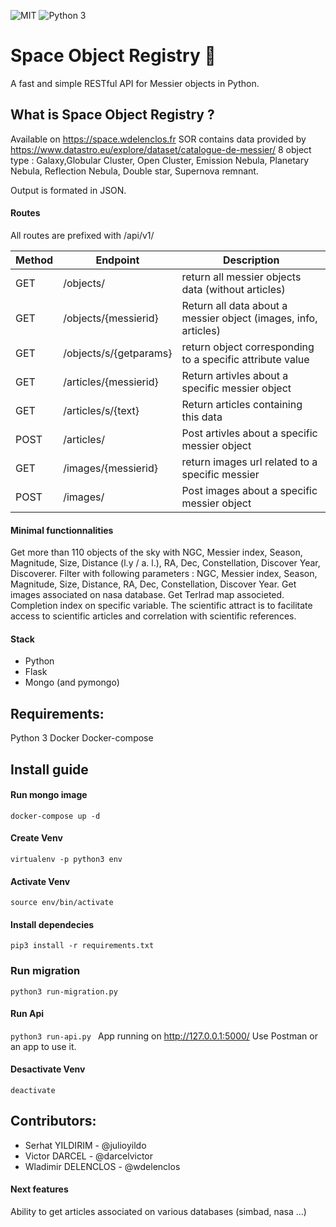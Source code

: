 ![MIT](https://img.shields.io/badge/license-MIT-green "Licence")
![Python 3](https://img.shields.io/badge/python-v3.7-blue "Python")


# Space Object Registry 🚀
A fast and simple RESTful API for Messier objects in Python.

## What is Space Object Registry ? 
Available on https://space.wdelenclos.fr
SOR contains data provided by https://www.datastro.eu/explore/dataset/catalogue-de-messier/ 8 object type : Galaxy,Globular Cluster, Open Cluster, Emission Nebula, Planetary Nebula, Reflection Nebula, Double star, Supernova remnant.

Output is formated in JSON.

#### Routes
All routes are prefixed with /api/v1/

| Method  | Endpoint | Description |
| ------------- | ------------- | ----------|
| GET | /objects/ |  return all messier objects data  (without articles) |
| GET | /objects/{messierid} | Return all data about a messier object (images, info, articles) |
| GET | /objects/s/{getparams} | return object corresponding to a specific attribute value |
| GET | /articles/{messierid} | Return artivles about a specific messier object |
| GET | /articles/s/{text} | Return articles containing this data |
| POST | /articles/ | Post artivles about a specific messier object |
| GET | /images/{messierid} | return images url related to a specific messier |
| POST | /images/ | Post images about a specific messier object |

#### Minimal functionnalities
Get more than 110 objects of the sky with NGC, Messier index, Season, Magnitude, Size, Distance (l.y / a. l.), RA, Dec, Constellation, Discover Year, Discoverer.
Filter with following parameters : NGC, Messier index, Season, Magnitude, Size, Distance, RA, Dec, Constellation, Discover Year.
Get images associated on nasa database.
Get Terlrad map associeted. 
Completion index on specific variable.
The scientific attract is to facilitate access to scientific articles and correlation with scientific references. 


#### Stack
- Python 
- Flask
- Mongo (and pymongo)

## Requirements: 
Python 3
Docker
Docker-compose


## Install guide

#### Run mongo image
`` docker-compose up -d ``

#### Create Venv
`virtualenv -p python3 env`

#### Activate Venv
`source env/bin/activate`

#### Install dependecies
`pip3 install -r requirements.txt`
 
### Run migration
`python3 run-migration.py `

#### Run Api
`python3 run-api.py `
App running on http://127.0.0.1:5000/ 
Use Postman or an app to use it.


#### Desactivate Venv
`deactivate`


## Contributors: 
- Serhat YILDIRIM - @julioyildo
- Victor DARCEL - @darcelvictor
- Wladimir DELENCLOS - @wdelenclos

#### Next features
Ability to get articles associated on various databases (simbad, nasa ...)  
